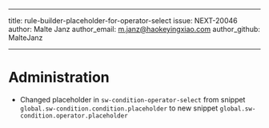 ---
title: rule-builder-placeholder-for-operator-select
issue: NEXT-20046
author: Malte Janz
author_email: m.janz@haokeyingxiao.com
author_github: MalteJanz
___
# Administration
* Changed placeholder in `sw-condition-operator-select` from snippet `global.sw-condition.condition.placeholder` to new snippet `global.sw-condition.operator.placeholder`
